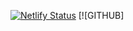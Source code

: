 [![Netlify Status](https://api.netlify.com/api/v1/badges/3f85f50f-a083-463f-9a3b-f20417ad6c67/deploy-status)](https://app.netlify.com/sites/quizzical-kepler-cf6e55/deploys)
[![GITHUB]
